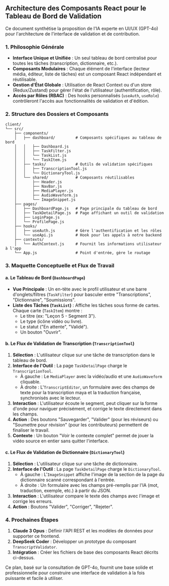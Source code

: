 ## Architecture des Composants React pour le Tableau de Bord de Validation

Ce document synthétise la proposition de l'IA experte en UI/UX (GPT-4o) pour l'architecture de l'interface de validation et de contribution.

### 1. Philosophie Générale

- **Interface Unique et Unifiée** : Un seul tableau de bord centralisé pour toutes les tâches (transcription, dictionnaire, etc.).
- **Composants Modulaires** : Chaque élément de l'interface (lecteur média, éditeur, liste de tâches) est un composant React indépendant et réutilisable.
- **Gestion d'État Globale** : Utilisation de React Context ou d'un store (Redux/Zustand) pour gérer l'état de l'utilisateur (authentification, rôle).
- **Accès par Rôles (RBAC)** : Des hooks personnalisés (`useAuth`, `useRole`) contrôleront l'accès aux fonctionnalités de validation et d'édition.

### 2. Structure des Dossiers et Composants

```
client/
└── src/
    ├── components/
    │   ├── dashboard/         # Composants spécifiques au tableau de bord
    │   │   ├── Dashboard.js
    │   │   ├── TaskFilter.js
    │   │   └── TaskList.js
    │   │   └── TaskItem.js
    │   ├── tasks/             # Outils de validation spécifiques
    │   │   ├── TranscriptionTool.js
    │   │   └── DictionaryTool.js
    │   └── shared/            # Composants réutilisables
    │       ├── Header.js
    │       ├── NavBar.js
    │       ├── MediaPlayer.js
    │       ├── AudioWaveform.js
    │       └── ImageSnippet.js
    ├── pages/
    │   ├── DashboardPage.js   # Page principale du tableau de bord
    │   ├── TaskDetailPage.js  # Page affichant un outil de validation
    │   ├── LoginPage.js
    │   └── ProfilePage.js
    ├── hooks/
    │   ├── useAuth.js         # Gère l'authentification et les rôles
    │   └── useApi.js          # Hook pour les appels à notre backend
    ├── contexts/
    │   └── AuthContext.js     # Fournit les informations utilisateur à l'app
    └── App.js                 # Point d'entrée, gère le routage
```

### 3. Maquette Conceptuelle et Flux de Travail

#### a. Le Tableau de Bord (`DashboardPage`)

- **Vue Principale** : Un en-tête avec le profil utilisateur et une barre d'onglets/filtres (`TaskFilter`) pour basculer entre "Transcriptions", "Dictionnaire", "Soumissions".
- **Liste des Tâches (`TaskList`)** : Affiche les tâches sous forme de cartes. Chaque carte (`TaskItem`) montre :
    - Le titre (ex: "Leçon 5 - Segment 3").
    - Le type (icône vidéo ou livre).
    - Le statut ("En attente", "Validé").
    - Un bouton "Ouvrir".

#### b. Le Flux de Validation de Transcription (`TranscriptionTool`)

1.  **Sélection** : L'utilisateur clique sur une tâche de transcription dans le tableau de bord.
2.  **Interface de l'Outil** : La page `TaskDetailPage` charge le `TranscriptionTool`.
    - À gauche : Le `MediaPlayer` avec la vidéo/audio et une `AudioWaveform` cliquable.
    - À droite : L'`TranscriptEditor`, un formulaire avec des champs de texte pour la transcription maya et la traduction française, synchronisés avec le lecteur.
3.  **Interaction** : L'utilisateur écoute le segment, peut cliquer sur la forme d'onde pour naviguer précisément, et corrige le texte directement dans les champs.
4.  **Action** : Des boutons "Sauvegarder", "Valider" (pour les réviseurs) ou "Soumettre pour révision" (pour les contributeurs) permettent de finaliser le travail.
5.  **Contexte** : Un bouton "Voir le contexte complet" permet de jouer la vidéo source en entier sans quitter l'interface.

#### c. Le Flux de Validation de Dictionnaire (`DictionaryTool`)

1.  **Sélection** : L'utilisateur clique sur une tâche de dictionnaire.
2.  **Interface de l'Outil** : La page `TaskDetailPage` charge le `DictionaryTool`.
    - À gauche : L'`ImageSnippet` affiche l'image de la section de la page du dictionnaire scanné correspondant à l'entrée.
    - À droite : Un formulaire avec les champs pré-remplis par l'IA (mot, traduction, exemple, etc.) à partir du JSON.
3.  **Interaction** : L'utilisateur compare le texte des champs avec l'image et corrige les erreurs.
4.  **Action** : Boutons "Valider", "Corriger", "Rejeter".

### 4. Prochaines Étapes

1.  **Claude 3 Opus** : Définir l'API REST et les modèles de données pour supporter ce frontend.
2.  **DeepSeek Coder** : Développer un prototype du composant `TranscriptValidator`.
3.  **Intégration** : Créer les fichiers de base des composants React décrits ci-dessus.

Ce plan, basé sur la consultation de GPT-4o, fournit une base solide et professionnelle pour construire une interface de validation à la fois puissante et facile à utiliser.
